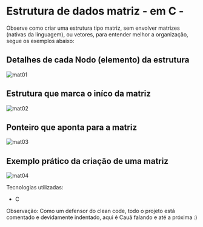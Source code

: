 # Estrutura de dados matriz - em C -
Observe como criar uma estrutura tipo matriz, sem envolver matrizes (nativas da linguagem), ou vetores, para entender melhor a organização, segue os exemplos abaixo: 
## Detalhes de cada Nodo (elemento) da estrutura
![mat01](https://github.com/caua-3301/estrutura-matriz/assets/134548536/edb355fe-0ea1-4676-8969-1a2a03023ca2)
## Estrutura que marca o iníco da matriz
![mat02](https://github.com/caua-3301/estrutura-matriz/assets/134548536/14675392-8e01-4c88-af4e-524b06280935)
## Ponteiro que aponta para a matriz
![mat03](https://github.com/caua-3301/estrutura-matriz/assets/134548536/54bbd413-ccf7-407b-9df1-1c250657a106)
## Exemplo prático da criação de uma matriz
![mat04](https://github.com/caua-3301/estrutura-matriz/assets/134548536/50bd27b1-0d5b-4e67-9fda-3c2033911bfc)
<p>Tecnologias utilizadas:</p>
<ul>
  <li>C</li>
</ul>

<p>Observação: Como um defensor do clean code, todo o projeto está comentado e devidamente indentado, aqui é Cauã falando e até a próxima :)</p>
